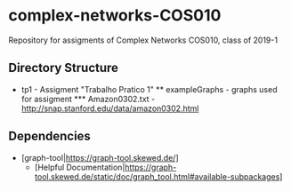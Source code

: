 # complex-networks-COS010
Repository for assigments of Complex Networks COS010, class of 2019-1

## Directory Structure
* tp1 - Assigment "Trabalho Pratico 1"
** exampleGraphs - graphs used for assigment
*** Amazon0302.txt - http://snap.stanford.edu/data/amazon0302.html

## Dependencies
* [graph-tool|https://graph-tool.skewed.de/]
	* [Helpful Documentation|https://graph-tool.skewed.de/static/doc/graph_tool.html#available-subpackages]
